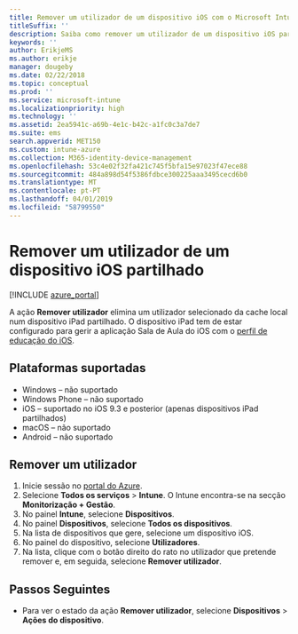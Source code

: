 ```yaml
---
title: Remover um utilizador de um dispositivo iOS com o Microsoft Intune
titleSuffix: ''
description: Saiba como remover um utilizador de um dispositivo iOS partilhado com o Intune.
keywords: ''
author: ErikjeMS
ms.author: erikje
manager: dougeby
ms.date: 02/22/2018
ms.topic: conceptual
ms.prod: ''
ms.service: microsoft-intune
ms.localizationpriority: high
ms.technology: ''
ms.assetid: 2ea5941c-a69b-4e1c-b42c-a1fc0c3a7de7
ms.suite: ems
search.appverid: MET150
ms.custom: intune-azure
ms.collection: M365-identity-device-management
ms.openlocfilehash: 53c4e02f32fa421c745f5bfa15e97023f47ece88
ms.sourcegitcommit: 484a898d54f5386fdbce300225aaa3495cecd6b0
ms.translationtype: MT
ms.contentlocale: pt-PT
ms.lasthandoff: 04/01/2019
ms.locfileid: "58799550"
---
```

# <a name="remove-a-user-from-a-shared-ios-device"></a>Remover um utilizador de um dispositivo iOS partilhado


[!INCLUDE [azure_portal](./includes/azure_portal.md)]

A ação **Remover utilizador** elimina um utilizador selecionado da cache local num dispositivo iPad partilhado. O dispositivo iPad tem de estar configurado para gerir a aplicação Sala de Aula do iOS com o [perfil de educação do iOS](education-settings-configure-ios.md). 

## <a name="supported-platforms"></a>Plataformas suportadas

- Windows – não suportado
- Windows Phone – não suportado
- iOS – suportado no iOS 9.3 e posterior (apenas dispositivos iPad partilhados)
- macOS – não suportado
- Android – não suportado

## <a name="remove-a-user"></a>Remover um utilizador

1. Inicie sessão no [portal do Azure](https://portal.azure.com).
2. Selecione **Todos os serviços** > **Intune**. O Intune encontra-se na secção **Monitorização + Gestão**.
3. No painel **Intune**, selecione **Dispositivos**.
4. No painel **Dispositivos**, selecione **Todos os dispositivos**.
5. Na lista de dispositivos que gere, selecione um dispositivo iOS.
6. No painel do dispositivo, selecione **Utilizadores**.
7. Na lista, clique com o botão direito do rato no utilizador que pretende remover e, em seguida, selecione **Remover utilizador**.

## <a name="next-steps"></a>Passos Seguintes

- Para ver o estado da ação **Remover utilizador**, selecione **Dispositivos** > **Ações do dispositivo**.

